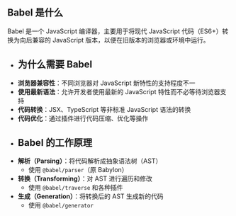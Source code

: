 ## Babel 是什么
Babel 是一个 JavaScript 编译器，主要用于将现代 JavaScript 代码（ES6+）转换为向后兼容的 JavaScript 版本，以便在旧版本的浏览器或环境中运行。
- ## 为什么需要 Babel
- **浏览器兼容性**：不同浏览器对 JavaScript 新特性的支持程度不一
- **使用最新语法**：允许开发者使用最新的 JavaScript 特性而不必等待浏览器支持
- **代码转换**：JSX、TypeScript 等非标准 JavaScript 语法的转换
- **代码优化**：通过插件进行代码压缩、优化等操作
- ## Babel 的工作原理
- **解析（Parsing）**：将代码解析成抽象语法树（AST）
	- 使用 `@babel/parser`（原 Babylon）
- **转换（Transforming）**：对 AST 进行遍历和修改
	- 使用 `@babel/traverse` 和各种插件
- **生成（Generation）**：将转换后的 AST 生成新的代码
	- 使用 `@babel/generator`
